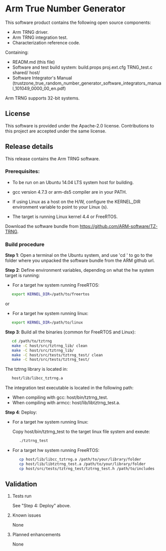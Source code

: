# Arm True Number Generator

This software product contains the following open source components:

* Arm TRNG driver.
* Arm TRNG integration test.
* Characterization reference code.
	

Containing:

* READM.md (this file)
* Software and test build system:
    build.props
    proj.ext.cfg
    TRNG_test.c
    shared/
    host/  
* Software Integrator's Manual   (trustzone_true_random_number_generator_software_integrators_manual_101049_0000_00_en.pdf)

Arm TRNG supports 32-bit systems.

## License 

This software is provided under the Apache-2.0 license. Contributions to this project are accepted under the same license.
		
	
## Release details

This release contains the Arm TRNG software.

### Prerequisites:

* To be run on an Ubuntu 14.04 LTS system host for building. 

* gcc version 4.7.3 or arm-ds5 compiler are in your PATH.

* If using Linux as a host on the H/W, configure the KERNEL_DIR environment variable to point to your Linux (s).

* The target is running Linux kernel 4.4 or FreeRTOS.

Download the software bundle from https://github.com/ARM-software/TZ-TRNG.

### Build procedure

**Step 1**: Open a terminal on the Ubuntu system, and use 'cd <path>' to go to the folder where you unpacked the software bundle from the ARM github url.

**Step 2**: Define environment variables, depending on what the hw system target is running:

* For a target hw system running FreeRTOS:
```bash
   export KERNEL_DIR=/path/to/freertos
```
or

* For a target hw system running linux:
```bash
   export KERNEL_DIR=/path/to/linux
```				
  
**Step 3**: Build all the binaries (common for FreeRTOS and Linux):
```bash
   cd /path/to/tztrng
   make -C host/src/tztrng_lib/ clean
   make -C host/src/tztrng_lib/
   make -C host/src/tests/tztrng_test/ clean 
   make -C host/src/tests/tztrng_test/ 
```			
The tztrng library is located in:
```bash
   host/lib/libcc_tztrng.a        
```
	
The integration test executable is located in the following path:
   - When compiling with gcc: host/bin/tztrng_test.
   - When compiling with armcc: host/lib/libtztrng_test.a.


**Step 4**: Deploy:
* For a target hw system running linux:

  Copy host/bin/tztrng_test to the target linux file system and exeute:
  ```bash
     ./tztrng_test
  ```

* For a target hw system running FreeRTOS:

  ```bash
     cp host/lib/libcc_tztrng.a /path/to/your/library/folder
     cp host/lib/libtztrng_test.a /path/to/your/library/folder
     cp host/src/tests/tztrng_test/tztrng_test.h /path/to/includes
  ```
    
## Validation

1. Tests run

    See "Step 4: Deploy" above.

1. Known issues
        
    None

1. Planned enhancements
        
    None
